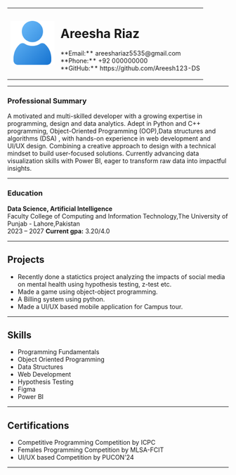 <table>
  <tr>
    <td><img src="user.png" alt="Areesha Riaz" width="100" height="100"></td>
    <td>
      <h1>Areesha Riaz</h1>
      <p>
        **Email:** areeshariaz5535@gmail.com 
        <br> 
        **Phone:** +92 000000000    
        <br>
        **GitHub:** https://github.com/Areesh123-DS
      </p>
    </td>
  </tr>
</table>

---

### Professional Summary  
A motivated and multi-skilled developer with a growing expertise in programming, design and data analytics. Adept in Python and C++ programming, Object-Oriented Programming (OOP),Data structures and algorithms (DSA) , with hands-on experience in web development and UI/UX design. Combining a creative approach to design with a technical mindset to build user-focused solutions. Currently advancing data visualization skills with Power BI, eager to transform raw data into impactful insights.

---

### Education  

**Data Science, Artificial Intelligence**  
Faculty College of Computing and Information Technology,The University of Punjab - Lahore,Pakistan  
2023 – 2027
**Current gpa:** 3.20/4.0

---

## Projects
- Recently done a statictics project analyzing the impacts of social media on mental health using hypothesis testing, z-test etc.
- Made a game using object-object programming.
- A Billing system using python.
- Made a UI/UX based mobile application for Campus tour.

---

## Skills  
- Programming Fundamentals
- Object Oriented Programming
- Data Structures
- Web Development
- Hypothesis Testing 
- Figma
- Power BI  

---

## Certifications  

- Competitive Programming Competition by ICPC
- Females Programming Competition by MLSA-FCIT
- UI/UX based Competition by PUCON'24 

---


